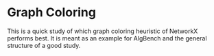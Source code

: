 # Graph Coloring

This is a quick study of which graph coloring heuristic of NetworkX performs best.
It is meant as an example for AlgBench and the general structure of a good study.